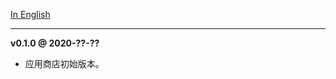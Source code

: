 
[In English](https://videomemos.kjuly.com/VersionHistory/)

------

__v0.1.0 @ 2020-??-??__

  - 应用商店初始版本。

